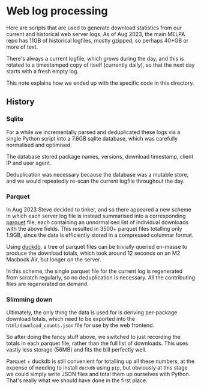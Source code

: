 # Web log processing

Here are scripts that are used to generate download statistics from
our current and historical web server logs. As of Aug 2023, the main
MELPA repo has 11GB of historical logfiles, mostly gzipped, so perhaps
40+GB or more of text.

There's always a current logfile, which grows during the day, and this
is rotated to a timestamped copy of itself (currently daily), so that
the next day starts with a fresh empty log.

This note explains how we ended up with the specific code in this
directory.

## History

### Sqlite

For a while we incrementally parsed and deduplicated these logs via a
single Python script into a 7.6GB sqlite database, which was carefully
normalised and optimised.

The database stored package names, versions, download timestamp,
client IP and user agent.

Deduplication was necessary because the database was a mutable store,
and we would repeatedly re-scan the current logfile throughout the
day.

### Parquet

In Aug 2023 Steve decided to tinker, and so there appeared a new scheme in which
each server log file is instead summarised into a corresponding
[parquet](https://parquet.apache.org/) file, each containing an
unnormalised list of individual downloads with the above fields. This
resulted in 3500+ parquet files totalling only 1.9GB, since the data
is efficiently stored in a compressed columnar format.

Using [duckdb](https://duckdb.org), a tree of parquet files can be trivially
queried en-masse to produce the download totals, which took around 12 seconds
on an M2 Macbook Air, but longer on the server.

In this scheme, the single parquet file for the current log is
regenerated from scratch regularly, so no deduplication is
necessary. All the contributing files are regenerated on demand.

### Slimming down

Ultimately, the only thing the data is used for is deriving
per-package download totals, which need to be exported into the
`html/download_counts.json` file for use by the web frontend.

So after doing the fancy stuff above, we switched to just recording
the totals in each parquet file, rather than the full list of
downloads. This uses vastly less storage (56MB) and fits the
bill perfectly well.

Parquet + duckdb is still convenient for totalling up all these
numbers, at the expense of needing to install `duckdb` using `pip`, but
obviously at this stage we could simply write JSON files and total
them up ourselves with Python. That's really what we should have
done in the first place.

